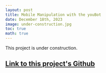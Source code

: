 ```yaml
---
layout: post
title: Mobile Manipulation with the youBot
date: December 18th, 2023
image: under-construction.jpg
toc: true
math: true
---
```

This project is under construction.

## **[Link to this project's Github](https://github.com/gjcliff/Mobile-Manipulation-youBot)**